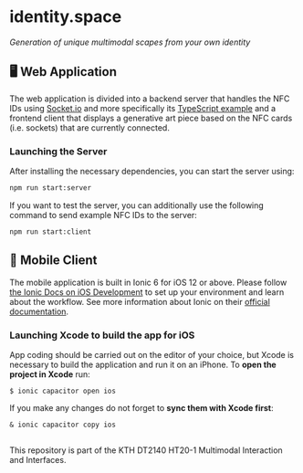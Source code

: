 # identity.**space**
*Generation of unique multimodal scapes from your own identity*

## 🖥 Web Application
The web application is divided into a backend server that handles the NFC IDs using [Socket.io](https://socket.io/docs/v3/) and more specifically its [TypeScript example](https://github.com/socketio/socket.io/tree/master/examples/typescript) and a frontend client that displays a generative art piece based on the NFC cards (i.e. sockets) that are currently connected.

### Launching the Server
After installing the necessary dependencies, you can start the server using:

```zsh
npm run start:server

```

If you want to test the server, you can additionally use the following command to send example NFC IDs to the server:

```zsh
npm run start:client

```

## 📱 Mobile Client
The mobile application is built in Ionic 6 for iOS 12 or above. Please follow [the Ionic Docs on iOS Development](https://ionicframework.com/docs/developing/ios) to set up your environment and learn about the workflow. See more information about Ionic on their [official documentation](https://ionicframework.com/docs).
### Launching Xcode to build the app for iOS
App coding should be carried out on the editor of your choice, but Xcode is necessary to build the application and run it on an iPhone. To **open the project in Xcode** run: 
```
$ ionic capacitor open ios
```
If you make any changes do not forget to **sync them with Xcode first**:
```
& ionic capacitor copy ios
```

##
This repository is part of the KTH DT2140 HT20-1 Multimodal Interaction and Interfaces.
